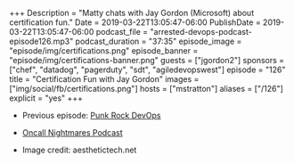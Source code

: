 +++
Description = "Matty chats with Jay Gordon (Microsoft) about certification fun."
Date = 2019-03-22T13:05:47-06:00
PublishDate = 2019-03-22T13:05:47-06:00
podcast_file = "arrested-devops-podcast-episode126.mp3"
podcast_duration = "37:35"
episode_image = "episode/img/certifications.png"
episode_banner = "episode/img/certifications-banner.png"
guests = ["jgordon2"]
sponsors = ["chef", "datadog", "pagerduty", "sdt", "agiledevopswest"]
episode = "126"
title = "Certification Fun with Jay Gordon"
images = ["img/social/fb/certifications.png"]
hosts = ["mstratton"]
aliases = ["/126"]
explicit = "yes"
+++


<!-- show notes -->

* Previous episode: <a href="https://www.arresteddevops.com/punk-rock/">Punk Rock DevOps</a>

* <a href="http://oncallnightmares.com">Oncall Nightmares Podcast</a>

* Image credit: aesthetictech.net


